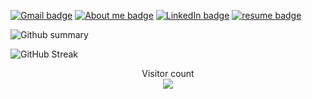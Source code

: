 [![Gmail badge](https://img.shields.io/badge/derricken968@gmail.com-c14438?logo=Gmail&logoColor=white)](mailto:derricken968@gmail.com)
[![About me badge](https://img.shields.io/badge/About_Me-purple?logo=About.me&logoColor=white)](https://dlccyes.github.io)
[![LinkedIn badge](https://img.shields.io/badge/Derrick_Lin-blue?logo=LinkedIn&logoColor=white)](https://www.linkedin.com/in/derrick-lin/)
[![resume badge](https://img.shields.io/badge/resume-Derrick_Lin-white)](https://dlccyes.github.io/resources/Derrick_Lin.pdf)

![Github summary](https://github-readme-stats.vercel.app/api?username=dlccyes&theme=merko)

![GitHub Streak](http://github-readme-streak-stats.herokuapp.com?user=dlccyes&theme=radical)

<p align="center"> 
  Visitor count<br>
  <img src="https://profile-counter.glitch.me/dlccyes/count.svg" />
</p>
